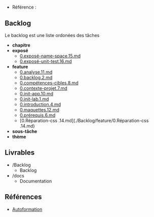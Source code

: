 #  

- Référence :   

 

## Backlog 

Le backlog est une liste ordonées des tâches 

- **chapitre** 
- **exposé** 
  - [0.exposé-name-space.15.md](./Backlog/exposé/0.exposé-name-space.15.md) 
  - [0.exposé-unit-test.16.md](./Backlog/exposé/0.exposé-unit-test.16.md) 
- **feature** 
  - [0.analyse.11.md](./Backlog/feature/0.analyse.11.md) 
  - [0.backlog.2.md](./Backlog/feature/0.backlog.2.md) 
  - [0.compétences-cibles.8.md](./Backlog/feature/0.compétences-cibles.8.md) 
  - [0.contexte-projet.7.md](./Backlog/feature/0.contexte-projet.7.md) 
  - [0.init-app.10.md](./Backlog/feature/0.init-app.10.md) 
  - [0.init-lab.1.md](./Backlog/feature/0.init-lab.1.md) 
  - [0.introduction.4.md](./Backlog/feature/0.introduction.4.md) 
  - [0.maquettes.12.md](./Backlog/feature/0.maquettes.12.md) 
  - [0.prérequis.6.md](./Backlog/feature/0.prérequis.6.md) 
  - [0.Réparation-css .14.md](./Backlog/feature/0.Réparation-css .14.md) 
- **sous-tâche** 
- **thème** 
## Livrables 

 

- /Backlog 
  - Backlog 
- /docs 
  - Documentation 
## Références 

 

- [Autoformation](#) 

